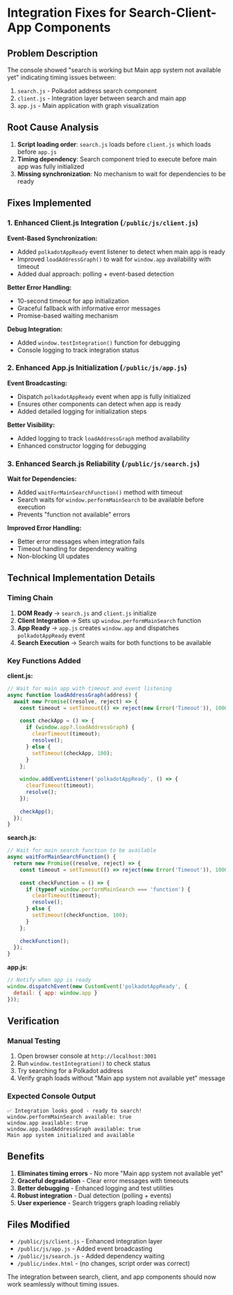 # Integration Fixes for Search-Client-App Components

## Problem Description
The console showed "search is working but Main app system not available yet" indicating timing issues between:
1. `search.js` - Polkadot address search component
2. `client.js` - Integration layer between search and main app  
3. `app.js` - Main application with graph visualization

## Root Cause Analysis
1. **Script loading order**: `search.js` loads before `client.js` which loads before `app.js`
2. **Timing dependency**: Search component tried to execute before main app was fully initialized
3. **Missing synchronization**: No mechanism to wait for dependencies to be ready

## Fixes Implemented

### 1. Enhanced Client.js Integration (`/public/js/client.js`)

**Event-Based Synchronization:**
- Added `polkadotAppReady` event listener to detect when main app is ready
- Improved `loadAddressGraph()` to wait for `window.app` availability with timeout
- Added dual approach: polling + event-based detection

**Better Error Handling:**
- 10-second timeout for app initialization
- Graceful fallback with informative error messages
- Promise-based waiting mechanism

**Debug Integration:**
- Added `window.testIntegration()` function for debugging
- Console logging to track integration status

### 2. Enhanced App.js Initialization (`/public/js/app.js`)

**Event Broadcasting:**
- Dispatch `polkadotAppReady` event when app is fully initialized
- Ensures other components can detect when app is ready
- Added detailed logging for initialization steps

**Better Visibility:**
- Added logging to track `loadAddressGraph` method availability
- Enhanced constructor logging for debugging

### 3. Enhanced Search.js Reliability (`/public/js/search.js`)

**Wait for Dependencies:**
- Added `waitForMainSearchFunction()` method with timeout
- Search waits for `window.performMainSearch` to be available before execution
- Prevents "function not available" errors

**Improved Error Handling:**
- Better error messages when integration fails
- Timeout handling for dependency waiting
- Non-blocking UI updates

## Technical Implementation Details

### Timing Chain
1. **DOM Ready** → `search.js` and `client.js` initialize
2. **Client Integration** → Sets up `window.performMainSearch` function
3. **App Ready** → `app.js` creates `window.app` and dispatches `polkadotAppReady` event
4. **Search Execution** → Search waits for both functions to be available

### Key Functions Added

**client.js:**
```javascript
// Wait for main app with timeout and event listening
async function loadAddressGraph(address) {
  await new Promise((resolve, reject) => {
    const timeout = setTimeout(() => reject(new Error('Timeout')), 10000);
    
    const checkApp = () => {
      if (window.app?.loadAddressGraph) {
        clearTimeout(timeout);
        resolve();
      } else {
        setTimeout(checkApp, 100);
      }
    };
    
    window.addEventListener('polkadotAppReady', () => {
      clearTimeout(timeout);
      resolve();
    });
    
    checkApp();
  });
}
```

**search.js:**
```javascript
// Wait for main search function to be available  
async waitForMainSearchFunction() {
  return new Promise((resolve, reject) => {
    const timeout = setTimeout(() => reject(new Error('Timeout')), 10000);
    
    const checkFunction = () => {
      if (typeof window.performMainSearch === 'function') {
        clearTimeout(timeout);
        resolve();
      } else {
        setTimeout(checkFunction, 100);
      }
    };
    
    checkFunction();
  });
}
```

**app.js:**
```javascript
// Notify when app is ready
window.dispatchEvent(new CustomEvent('polkadotAppReady', { 
  detail: { app: window.app } 
}));
```

## Verification

### Manual Testing
1. Open browser console at `http://localhost:3001`
2. Run `window.testIntegration()` to check status
3. Try searching for a Polkadot address
4. Verify graph loads without "Main app system not available yet" message

### Expected Console Output
```
✅ Integration looks good - ready to search!
window.performMainSearch available: true  
window.app available: true
window.app.loadAddressGraph available: true
Main app system initialized and available
```

## Benefits
1. **Eliminates timing errors** - No more "Main app system not available yet"
2. **Graceful degradation** - Clear error messages with timeouts
3. **Better debugging** - Enhanced logging and test utilities
4. **Robust integration** - Dual detection (polling + events)
5. **User experience** - Search triggers graph loading reliably

## Files Modified
- `/public/js/client.js` - Enhanced integration layer
- `/public/js/app.js` - Added event broadcasting  
- `/public/js/search.js` - Added dependency waiting
- `/public/index.html` - (no changes, script order was correct)

The integration between search, client, and app components should now work seamlessly without timing issues.